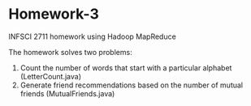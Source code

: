 # Homework-3
INFSCI 2711 homework using Hadoop MapReduce

The homework solves two problems:
1. Count the number of words that start with a particular alphabet (LetterCount.java)
2. Generate friend recommendations based on the number of mutual friends (MutualFriends.java)
